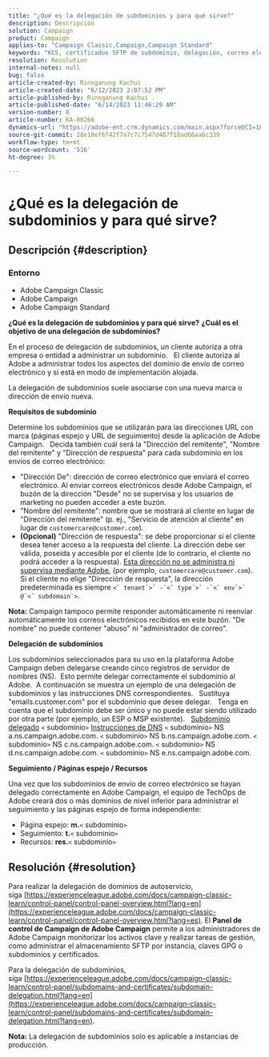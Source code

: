 ```yaml
---
title: "¿Qué es la delegación de subdominios y para qué sirve?"
description: Descripción
solution: Campaign
product: Campaign
applies-to: "Campaign Classic,Campaign,Campaign Standard"
keywords: "KCS, certificados SFTP de subdominio, delegación, correo electrónico, respuesta, campaña"
resolution: Resolution
internal-notes: null
bug: false
article-created-by: Rinnganung Kachui .
article-created-date: "6/12/2023 2:07:52 PM"
article-published-by: Rinnganung Kachui .
article-published-date: "6/14/2023 11:46:29 AM"
version-number: 8
article-number: KA-08266
dynamics-url: "https://adobe-ent.crm.dynamics.com/main.aspx?forceUCI=1&pagetype=entityrecord&etn=knowledgearticle&id=fe7f1b7e-2a09-ee11-8f6e-6045bd006268"
source-git-commit: 28e18ef6f42f7a7c7c7547d487f18ad66aa6c339
workflow-type: tm+mt
source-wordcount: '516'
ht-degree: 3%

---
```


# ¿Qué es la delegación de subdominios y para qué sirve?

## Descripción {#description}


### <b>Entorno</b>

- Adobe Campaign Classic
- Adobe Campaign
- Adobe Campaign Standard

<b>¿Qué es la delegación de subdominios y para qué sirve?</b>
<b>¿Cuál es el objetivo de una delegación de subdominios?</b>

En el proceso de delegación de subdominios, un cliente autoriza a otra empresa o entidad a administrar un subdominio.  
El cliente autoriza al Adobe a administrar todos los aspectos del dominio de envío de correo electrónico y si está en modo de implementación alojada.

La delegación de subdominios suele asociarse con una nueva marca o dirección de envío nueva.

<b>Requisitos de subdominio</b>

Determine los subdominios que se utilizarán para las direcciones URL con marca (páginas espejo y URL de seguimiento) desde la aplicación de Adobe Campaign.  
Decida también cuál será la &quot;Dirección del remitente&quot;, &quot;Nombre del remitente&quot; y &quot;Dirección de respuesta&quot; para cada subdominio en los envíos de correo electrónico:

- &quot;Dirección De&quot;: dirección de correo electrónico que enviará el correo electrónico. Al enviar correos electrónicos desde Adobe Campaign, el buzón de la dirección &quot;Desde&quot; no se supervisa y los usuarios de marketing no pueden acceder a este buzón.
- &quot;Nombre del remitente&quot;: nombre que se mostrará al cliente en lugar de &quot;Dirección del remitente&quot; (p. ej., &quot;Servicio de atención al cliente&quot; en lugar de `customercare@customer.com`).
- <b>(Opcional)</b> &quot;Dirección de respuesta&quot;: se debe proporcionar si el cliente desea tener acceso a la respuesta del cliente. La dirección debe ser válida, poseída y accesible por el cliente (de lo contrario, el cliente no podrá acceder a la respuesta). <u>Esta dirección no se administra ni supervisa mediante Adobe</u>, (por ejemplo, `customercare@customer.com`). Si el cliente no elige &quot;Dirección de respuesta&quot;, la dirección predeterminada es siempre ``<` tenant`>` -`<` type`>` -`<` env`>` @`<` subdomain`>``.


<b>Nota:</b> Campaign tampoco permite responder automáticamente ni reenviar automáticamente los correos electrónicos recibidos en este buzón. &quot;De nombre&quot; no puede contener &quot;abuso&quot; ni &quot;administrador de correo&quot;.

<b>Delegación de subdominios</b>

Los subdominios seleccionados para su uso en la plataforma Adobe Campaign deben delegarse creando cinco registros de servidor de nombres (NS). 
Esto permite delegar correctamente el subdominio al Adobe.  A continuación se muestra un ejemplo de una delegación de subdominios y las instrucciones DNS correspondientes.  
Sustituya &quot;emails.customer.com&quot; por el subdominio que desee delegar.  
Tenga en cuenta que el subdominio debe ser único y no puede estar siendo utilizado por otra parte (por ejemplo, un ESP o MSP existente).
 
<u>Subdominio delegado</u>
`<` subdominio`>`
<u>Instrucciones de DNS</u>
`<` subdominio`>`  NS a.ns.campaign.adobe.com.
`<` subdominio`>`  NS b.ns.campaign.adobe.com.
`<` subdominio`>`  NS c.ns.campaign.adobe.com.
`<` subdominio`>`  NS d.ns.campaign.adobe.com.
`<` subdominio`>`  NS e.ns.campaign.adobe.com.

<b>Seguimiento / Páginas espejo / Recursos</b>

Una vez que los subdominios de envío de correo electrónico se hayan delegado correctamente en Adobe Campaign, el equipo de TechOps de Adobe creará dos o más dominios de nivel inferior para administrar el seguimiento y las páginas espejo de forma independiente:

- Página espejo: <b>m.</b>`<` subdominio`>`
- Seguimiento: <b>t.</b>`<` subdominio`>`
- Recursos: <b>res.</b>`<` subdominio`>`



## Resolución {#resolution}


Para realizar la delegación de dominios de autoservicio, siga [https://experienceleague.adobe.com/docs/campaign-classic-learn/control-panel/control-panel-overview.html?lang=en](https://experienceleague.adobe.com/docs/campaign-classic-learn/control-panel/control-panel-overview.html?lang=es).
El <b>Panel de control de Campaign de Adobe Campaign</b> permite a los administradores de Adobe Campaign monitorizar los activos clave y realizar tareas de gestión, como administrar el almacenamiento SFTP por instancia, claves GPG o subdominios y certificados.

Para la delegación de subdominios, siga [https://experienceleague.adobe.com/docs/campaign-classic-learn/control-panel/subdomains-and-certificates/subdomain-delegation.html?lang=en](https://experienceleague.adobe.com/docs/campaign-classic-learn/control-panel/subdomains-and-certificates/subdomain-delegation.html?lang=en).

<b>Nota:</b> La delegación de subdominios solo es aplicable a instancias de producción.
